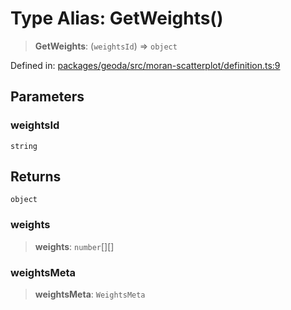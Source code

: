 # Type Alias: GetWeights()

> **GetWeights**: (`weightsId`) => `object`

Defined in: [packages/geoda/src/moran-scatterplot/definition.ts:9](https://github.com/GeoDaCenter/openassistant/blob/95db62ddd98ea06cccc7750f9f0e37556d8bf20e/packages/geoda/src/moran-scatterplot/definition.ts#L9)

## Parameters

### weightsId

`string`

## Returns

`object`

### weights

> **weights**: `number`[][]

### weightsMeta

> **weightsMeta**: `WeightsMeta`
